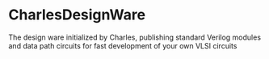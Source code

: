 # CharlesDesignWare
The design ware initialized by Charles, publishing standard Verilog modules and data path circuits for fast development of your own VLSI circuits
